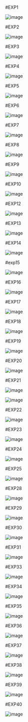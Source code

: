#EXP1

![image](https://github.com/Shaiksammera/TOC/assets/112576522/7d9ca8db-d1a5-4654-a38b-cf02c430c613)

#EXP2

![image](https://github.com/Shaiksammera/TOC/assets/112576522/d69f9f01-e1b1-4135-b13c-62ab2c564ffc)

#EXP3

![image](https://github.com/Shaiksammera/TOC/assets/112576522/3477adf1-39ad-40b9-915c-b3fa237bbd13)

#EXP4

![image](https://github.com/Shaiksammera/TOC/assets/112576522/b46353bc-aafa-4ec9-8de2-0a30da5687a6)

#EXP5

![image](https://github.com/Shaiksammera/TOC/assets/112576522/b77edd4b-fe68-45c6-be7e-ab12ad20816d)

#EXP6

![image](https://github.com/Shaiksammera/TOC/assets/112576522/983982c6-8ad8-4451-9ee0-f5e241e08a6f)

#EXP7

![image](https://github.com/Shaiksammera/TOC/assets/112576522/510ccb41-ebdf-4b38-a7ed-5370db7f38a2)

#EXP8

![image](https://github.com/Shaiksammera/TOC/assets/112576522/6c00f685-4699-46d5-99f1-258de47afd5d)

#EXP9

![image](https://github.com/Shaiksammera/TOC/assets/112576522/0248ceac-d1f0-43ad-9cb9-dda94d77b513)

#EXP10

![image](https://github.com/Shaiksammera/TOC/assets/112576522/bc869b7a-05a3-4e5b-8669-a1885457d433)

#EXP12

![image](https://github.com/Shaiksammera/TOC/assets/112576522/09aecd14-28ad-4d11-96fc-86403e7dc46e)

#EXP13

![image](https://github.com/Shaiksammera/TOC/assets/112576522/213b07e1-5709-429d-baec-bcc6e1ca77ca)

#EXP14

![image](https://github.com/Shaiksammera/TOC/assets/112576522/48ffca0e-7d6c-4e49-b1f8-8507318ddcf9)

#exp15

![image](https://github.com/Shaiksammera/TOC/assets/112576522/72379cf0-04d4-45c6-ba4e-13d58af346c8)

#EXP16

![image](https://github.com/Shaiksammera/TOC/assets/112576522/bba6c1db-2e78-4989-8c72-32d765d95e8e)

#EXP17

![image](https://github.com/Shaiksammera/TOC/assets/112576522/09758d2b-bdcc-4483-b45c-958c3ef1d4c3)

#EXP18

![image](https://github.com/Shaiksammera/TOC/assets/112576522/0e89a605-8c51-4e99-80fe-3df078fbe1cc)

#EXP19

![image](https://github.com/Shaiksammera/TOC/assets/112576522/d80ad8d2-263b-46e7-8ae3-14dbcafe2e2e)

#EXP20

![image](https://github.com/Shaiksammera/TOC/assets/112576522/54aeb7a9-d8ab-4884-9ab6-9adfb64b0460)

#EXP21

![image](https://github.com/Shaiksammera/TOC/assets/112576522/843c7405-f8ae-407c-97d8-d51df8a77e4e)

![image](https://github.com/Shaiksammera/TOC/assets/112576522/6bdfad02-96d8-4f32-9b18-eaf0817519b1)

#EXP22

![image](https://github.com/Shaiksammera/TOC/assets/112576522/57a51d91-7846-4b3d-929c-9b7fea4be69f)

#EXP23

![image](https://github.com/Shaiksammera/TOC/assets/112576522/9c7d308b-cae9-486e-94c6-db95c2a22878)

#EXP24

![image](https://github.com/Shaiksammera/TOC/assets/112576522/7012b37a-e178-45fc-b310-bfdd5dd76cfc)

#EXP25

![image](https://github.com/Shaiksammera/TOC/assets/112576522/641a2e36-bb27-482f-8b7c-f925e39c96c7)

#EXP28

![image](https://github.com/Shaiksammera/TOC/assets/112576522/a2d0be29-1e3f-4db6-bb5c-7a606b9a2c85)

#EXP29

![image](https://github.com/Shaiksammera/TOC/assets/112576522/1ef48d8e-8a90-4352-af55-a4a22f67600d)

#EXP30

![image](https://github.com/Shaiksammera/TOC/assets/112576522/a90e7613-1dd6-41df-91d6-a486f501af1e)

#EXP31

![image](https://github.com/Shaiksammera/TOC/assets/112576522/e9e8d63e-df18-4161-8612-5f14293fb2a5)

#EXP33

![image](https://github.com/Shaiksammera/TOC/assets/112576522/da018ee6-a709-4479-9739-741b68dc816c)

#EXP34

![image](https://github.com/Shaiksammera/TOC/assets/112576522/4f29f6d7-45cd-4f34-a6e4-360a63cd66b3)

#EXP35

![image](https://github.com/Shaiksammera/TOC/assets/112576522/026c0568-ee7d-4dff-b6a0-c8dabc86ce5d)

#EXP36

![image](https://github.com/Shaiksammera/TOC/assets/112576522/fcab774d-cefb-4989-ab08-9b2d5edc8933)

#EXP37

![image](https://github.com/Shaiksammera/TOC/assets/112576522/d451a682-8963-44b6-a7f0-c8750036f6ee)

#EXP38

![image](https://github.com/Shaiksammera/TOC/assets/112576522/bb64f39a-d043-46b0-b9cb-d702a7e2064c)

#EXP39

![image](https://github.com/Shaiksammera/TOC/assets/112576522/d9265ac1-437d-4dbe-8cca-ad947498a442)

#EXP40

![image](https://github.com/Shaiksammera/TOC/assets/112576522/50385295-bed7-40b2-8e0a-0be65791733c)
